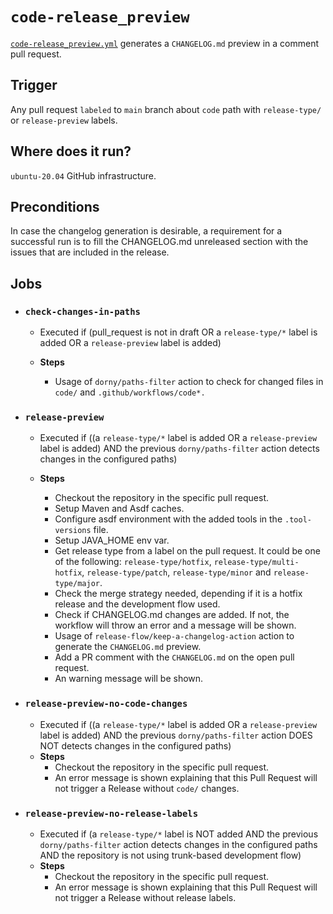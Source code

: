 # `code-release_preview`

[`code-release_preview.yml`](../code-release_preview.yml) generates a `CHANGELOG.md` preview in a comment pull request.

## Trigger

Any pull request `labeled` to `main` branch about `code` path with `release-type/` or `release-preview` labels.

## Where does it run?

`ubuntu-20.04` GitHub infrastructure.

## Preconditions

In case the changelog generation is desirable, a requirement for a successful run is to fill the CHANGELOG.md unreleased section with the issues that are included in the release.

## Jobs

- ### `check-changes-in-paths`
  - Executed if (pull_request is not in draft OR a `release-type/*` label is added OR a `release-preview` label is added)
  - **Steps**

    - Usage of `dorny/paths-filter` action to check for changed files in `code/` and `.github/workflows/code*.`

- ### `release-preview`
  - Executed if ((a `release-type/*` label is added OR a `release-preview` label is added) AND the previous `dorny/paths-filter` action detects changes in the configured paths)
  - **Steps**

    - Checkout the repository in the specific pull request.
    - Setup Maven and Asdf caches.
    - Configure asdf environment with the added tools in the `.tool-versions` file.
    - Setup JAVA_HOME env var.
    - Get release type from a label on the pull request. It could be one of the following: `release-type/hotfix`, `release-type/multi-hotfix`, `release-type/patch`, `release-type/minor` and `release-type/major`.
    - Check the merge strategy needed, depending if it is a hotfix release and the development flow used.
    - Check if CHANGELOG.md changes are added. If not, the workflow will throw an error and a message will be shown.
    - Usage of `release-flow/keep-a-changelog-action` action to generate the `CHANGELOG.md` preview.
    - Add a PR comment with the `CHANGELOG.md` on the open pull request.
    - An warning message will be shown.

- ### `release-preview-no-code-changes`
  - Executed if ((a `release-type/*` label is added OR a `release-preview` label is added) AND the previous `dorny/paths-filter` action DOES NOT detects changes in the configured paths)
  - **Steps**
    - Checkout the repository in the specific pull request.
    - An error message is shown explaining that this Pull Request will not trigger a Release without `code/` changes.

- ### `release-preview-no-release-labels`
  - Executed if (a `release-type/*` label is NOT added AND the previous `dorny/paths-filter` action detects changes in the configured paths AND the repository is not using trunk-based development flow)
  - **Steps**
    - Checkout the repository in the specific pull request.
    - An error message is shown explaining that this Pull Request will not trigger a Release without release labels.
